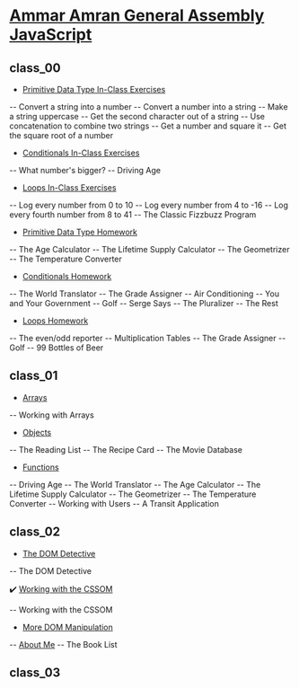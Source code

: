 # [Ammar Amran General Assembly JavaScript](https://github.com/ammr0110/Ammar-Amran-GA-JS)

## class_00

- [Primitive Data Type In-Class Exercises](https://github.com/ammr0110/Ammar-Amran-GA-JS/blob/b3d10b384648f4930d70dd6025c32a2d6d06f323/class_00/Primitive%20Data%20Type%20In-Class%20Exercises.js)

-- Convert a string into a number
-- Convert a number into a string
-- Make a string uppercase
-- Get the second character out of a string
-- Use concatenation to combine two strings
-- Get a number and square it
-- Get the square root of a number

- [Conditionals In-Class Exercises](https://github.com/ammr0110/Ammar-Amran-GA-JS/blob/b3d10b384648f4930d70dd6025c32a2d6d06f323/class_00/Conditionals%20In-Class%20Exercises.js)

-- What number's bigger?
-- Driving Age

- [Loops In-Class Exercises](https://github.com/ammr0110/Ammar-Amran-GA-JS/blob/b3d10b384648f4930d70dd6025c32a2d6d06f323/class_00/Loops%20In-Class%20Exercises.js)

-- Log every number from 0 to 10
-- Log every number from 4 to -16
-- Log every fourth number from 8 to 41
-- The Classic Fizzbuzz Program

- [Primitive Data Type Homework](https://github.com/ammr0110/Ammar-Amran-GA-JS/blob/b3d10b384648f4930d70dd6025c32a2d6d06f323/class_00/Primitive%20Data%20Type%20Homework.js)

-- The Age Calculator
-- The Lifetime Supply Calculator
-- The Geometrizer
-- The Temperature Converter

- [Conditionals Homework](https://github.com/ammr0110/Ammar-Amran-GA-JS/blob/b3d10b384648f4930d70dd6025c32a2d6d06f323/class_00/Conditionals%20Homework.js)

-- The World Translator
-- The Grade Assigner
-- Air Conditioning
-- You and Your Government
-- Golf
-- Serge Says
-- The Pluralizer
-- The Rest

- [Loops Homework](https://github.com/ammr0110/Ammar-Amran-GA-JS/blob/b3d10b384648f4930d70dd6025c32a2d6d06f323/class_00/Loops%20Homework.js)

-- The even/odd reporter
-- Multiplication Tables
-- The Grade Assigner
-- Golf
-- 99 Bottles of Beer

## class_01

- [Arrays](https://github.com/ammr0110/Ammar-Amran-GA-JS/blob/b3d10b384648f4930d70dd6025c32a2d6d06f323/class_01/Arrays.js)

-- Working with Arrays

- [Objects](https://github.com/ammr0110/Ammar-Amran-GA-JS/blob/b3d10b384648f4930d70dd6025c32a2d6d06f323/class_01/Objects.js)

-- The Reading List
-- The Recipe Card
-- The Movie Database

- [Functions](https://github.com/ammr0110/Ammar-Amran-GA-JS/blob/b3d10b384648f4930d70dd6025c32a2d6d06f323/class_01/Functions.js)

-- Driving Age
-- The World Translator
-- The Age Calculator
-- The Lifetime Supply Calculator
-- The Geometrizer
-- The Temperature Converter
-- Working with Users
-- A Transit Application

## class_02

- [The DOM Detective](https://github.com/ammr0110/Ammar-Amran-GA-JS/blob/b3d10b384648f4930d70dd6025c32a2d6d06f323/class_02/The%20DOM%20Detective.js)

-- The DOM Detective

:heavy_check_mark: [Working with the CSSOM](https://github.com/ammr0110/Ammar-Amran-GA-JS/blob/b3d10b384648f4930d70dd6025c32a2d6d06f323/class_02/Working%20with%20the%20CSSOM.js)

-- Working with the CSSOM

- [More DOM Manipulation](https://github.com/ammr0110/Ammar-Amran-GA-JS/blob/b3d10b384648f4930d70dd6025c32a2d6d06f323/class_02/More%20DOM%20Manipulation.md)

-- [About Me](https://github.com/ammr0110/Ammar-Amran-GA-JS/blob/b3d10b384648f4930d70dd6025c32a2d6d06f323/class_02/aboutme.html)
-- The Book List

## class_03
